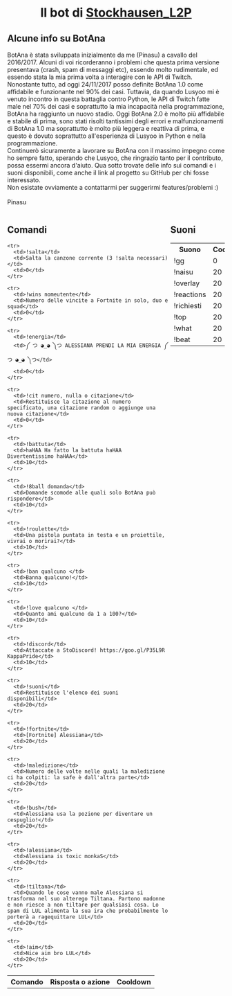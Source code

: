 <center><h1>Il bot di <a href="https://www.twitch.tv/stockhausen_l2p/">Stockhausen_L2P</a></h1></center>

<h2>Alcune info su BotAna</h2>
<p>BotAna è stata sviluppata inizialmente da me (Pinasu) a cavallo del 2016/2017. Alcuni di voi ricorderanno i problemi che questa prima versione presentava (crash, spam di messaggi etc), essendo molto rudimentale, ed essendo stata la mia prima volta a interagire con le API di Twitch. <br>Nonostante tutto, ad oggi 24/11/2017 posso definite BotAna 1.0 come affidabile e funzionante nel 90% dei casi. Tuttavia, da quando Lusyoo mi è venuto incontro in questa battaglia contro Python, le API di Twitch fatte male nel 70% dei casi e soprattutto la mia incapacità nella programmazione, BotAna ha raggiunto un nuovo stadio. Oggi BotAna 2.0 è molto più affidabile e stabile di prima, sono stati risolti tantissimi degli errori e malfunzionamenti di BotAna 1.0 ma soprattutto è molto più leggera e reattiva di prima, e questo è dovuto soprattutto all'esperienza di Lusyoo in Python e nella programmazione.<br>Continuerò sicuramente a lavorare su BotAna con il massimo impegno come ho sempre fatto, sperando che Lusyoo, che ringrazio tanto per il contributo, possa essermi ancora d'aiuto. Qua sotto trovate delle info sui comandi e i suoni disponibili, come anche il link al progetto su GitHub per chi fosse interessato.<br>Non esistate ovviamente a contattarmi per suggerirmi features/problemi :)<br><br>Pinasu</p>

<div style="float:left; width:75%;">
  <h2>Comandi</h2>
  <table>
    <tr>
      <th>Comando</th>
      <th>Risposta o azione</th>
      <th>Cooldown</th>
    </tr>

    <tr>
      <td>!salta</td>
      <td>Salta la canzone corrente (3 !salta necessari)</td>
      <td>0</td>
    </tr>

    <tr>
      <td>!wins nomeutente</td>
      <td>Numero delle vincite a Fortnite in solo, duo e squad</td>
      <td>0</td>
    </tr>

    <tr>
      <td>!energia</td>
      <td>༼ つ ◕_◕ ༽つ ALESSIANA PRENDI LA MIA ENERGIA ༼ つ ◕_◕ ༽つ</td>
      <td>0</td>
    </tr>

    <tr>
      <td>!cit numero, nulla o citazione</td>
      <td>Restituisce la citazione al numero specificato, una citazione random o aggiunge una nuova citazione</td>
      <td>0</td>
    </tr>

    <tr>
      <td>!battuta</td>
      <td>haHAA Ha fatto la battuta haHAA Divertentissimo haHAA</td>
      <td>10</td>
    </tr>

    <tr>
      <td>!8ball domanda</td>
      <td>Domande scomode alle quali solo BotAna può rispondere</td>
      <td>10</td>
    </tr>

    <tr>
      <td>!roulette</td>
      <td>Una pistola puntata in testa e un proiettile, vivrai o morirai?</td>
      <td>10</td>
    </tr>

    <tr>
      <td>!ban qualcuno </td>
      <td>Banna qualcuno!</td>
      <td>10</td>
    </tr>

    <tr>
      <td>!love qualcuno </td>
      <td>Quanto ami qualcuno da 1 a 100?</td>
      <td>10</td>
    </tr>

    <tr>
      <td>!discord</td>
      <td>Attaccate a StoDiscord! https://goo.gl/P35L9R KappaPride</td>
      <td>10</td>
    </tr>

    <tr>
      <td>!suoni</td>
      <td>Restituisce l'elenco dei suoni disponibili</td>
      <td>20</td>
    </tr>

    <tr>
      <td>!fortnite</td>
      <td>[Fortnite] Alessiana</td>
      <td>20</td>
    </tr>

    <tr>
      <td>!maledizione</td>
      <td>Numero delle volte nelle quali la maledizione ci ha colpiti: la safe è dall'altra parte</td>
      <td>20</td>
    </tr>

    <tr>
      <td>!bush</td>
      <td>Alessiana usa la pozione per diventare un cespuglio!</td>
      <td>20</td>
    </tr>

    <tr>
      <td>!alessiana</td>
      <td>Alessiana is toxic monkaS</td>
      <td>20</td>
    </tr>

    <tr>
      <td>!tiltana</td>
      <td>Quando le cose vanno male Alessiana si trasforma nel suo alterego Tiltana. Partono madonne e non riesce a non tiltare per qualsiasi cosa. Lo spam di LUL alimenta la sua ira che probabilmente lo porterà a ragequittare LUL</td>
      <td>20</td>
    </tr>

    <tr>
      <td>!aim</td>
      <td>Nice aim bro LUL</td>
      <td>20</td>
    </tr>

  </table>
</div>
<div style="float:left; width:25%;">
  <h2>Suoni</h2>
  <table>
  <tr>
    <th>Suono</th>
    <th>Cooldown</th>
  </tr>
  <tr>
    <td>!gg</td>
    <td>0</td>
  </tr>
  <tr>
    <td>!naisu</td>
    <td>20</td>
  </tr>
  <tr>
    <td>!overlay</td>
    <td>20</td>
  </tr>
  <tr>
    <td>!reactions</td>
    <td>20</td>
  </tr>
  <tr>
    <td>!richiesti</td>
    <td>20</td>
  </tr>
  <tr>
    <td>!top</td>
    <td>20</td>
  </tr>
  <tr>
    <td>!what</td>
    <td>20</td>
  </tr>
  <tr>
    <td>!beat</td>
    <td>20</td>
  </tr>
  </table>
</div>
